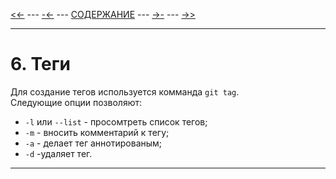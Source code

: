 [<<-](./5-1.md) ---
[-<-](./5-1.md) ---
[СОДЕРЖАНИЕ](./README.md) ---
[->-](./7-1.md) ---
[->>](./7-1.md)

---

# **6. Теги**
Для создание тегов используется комманда `git tag`. <br>
Следующие опции позволяют:
  + `-l` или `--list` - просомтреть список тегов;
  + `-m` - вносить комментарий к тегу;
  + `-a` - делает тег аннотированым;
  + `-d` -удаляет тег.
---